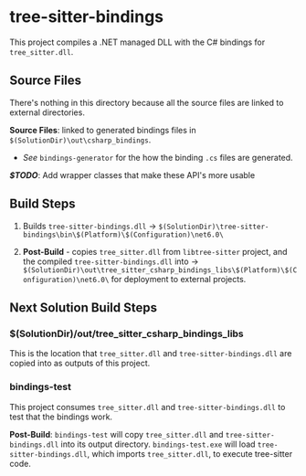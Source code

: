 # tree-sitter-bindings

This project compiles a .NET managed DLL with the C# bindings for `tree_sitter.dll`. 


## Source Files

There's nothing in this directory because all the source files are linked to external directories.

**Source Files**: linked to generated bindings files in `$(SolutionDir)\out\csharp_bindings`.

- *See* `bindings-generator` for the how the binding `.cs` files are generated.

***$TODO***: Add wrapper classes that make these API's more usable 

## Build Steps

1. Builds `tree-sitter-bindings.dll` -> `$(SolutionDir)\tree-sitter-bindings\bin\$(Platform)\$(Configuration)\net6.0\`

1. **Post-Build** - copies `tree_sitter.dll` from `libtree-sitter` project, and the compiled `tree-sitter-bindings.dll` into ->  
`$(SolutionDir)\out\tree_sitter_csharp_bindings_libs\$(Platform)\$(Configuration)\net6.0\` for deployment to external projects.

## Next Solution Build Steps

### $(SolutionDir)/out/tree_sitter_csharp_bindings_libs

This is the location that `tree_sitter.dll` and `tree-sitter-bindings.dll` are copied into as outputs of this project.

### bindings-test

This project consumes `tree_sitter.dll` and `tree-sitter-bindings.dll` to test that the bindings work.

**Post-Build**: `bindings-test` will copy `tree_sitter.dll` and `tree-sitter-bindings.dll` into its output directory. `bindings-test.exe` will load `tree-sitter-bindings.dll`, which imports `tree_sitter.dll`, to execute tree-sitter code.
